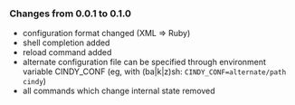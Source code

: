 ### Changes from 0.0.1 to 0.1.0

* configuration format changed (XML => Ruby)
* shell completion added
* reload command added
* alternate configuration file can be specified through environment variable CINDY_CONF (eg, with (ba|k|z)sh: `CINDY_CONF=alternate/path cindy`)
* all commands which change internal state removed
